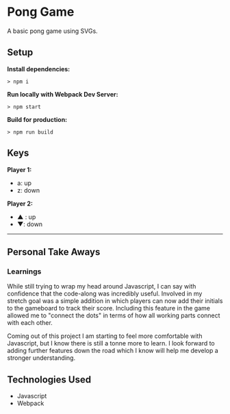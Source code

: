 # Pong Game

A basic pong game using SVGs.

## Setup

**Install dependencies:**

`> npm i`

**Run locally with Webpack Dev Server:**

`> npm start`

**Build for production:**

`> npm run build`

## Keys

**Player 1:**
* a: up
* z: down

**Player 2:**
* ▲ : up
* ▼: down

---

## Personal Take Aways

<h3> Learnings </h3>
While still trying to wrap my head around Javascript, I can say with confidence that the code-along was incredibly useful.  Involved in my stretch goal was a simple addition in which players can now add their initials to the gameboard to track their score.  Including this feature in the game allowed me to "connect the dots" in terms of how all working parts connect with each other.

Coming out of this project I am starting to feel more comfortable with Javascript, but I know there is still a tonne more to learn.  I look forward to adding further features down the road which I know will help me develop a stronger understanding.


## Technologies Used

- Javascript
- Webpack

